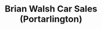 ---
title: "Brian Walsh Car Sales (Portarlington)"
url: /portarlington/brian-walsh-car-sales-portarlington/
shop: car
---